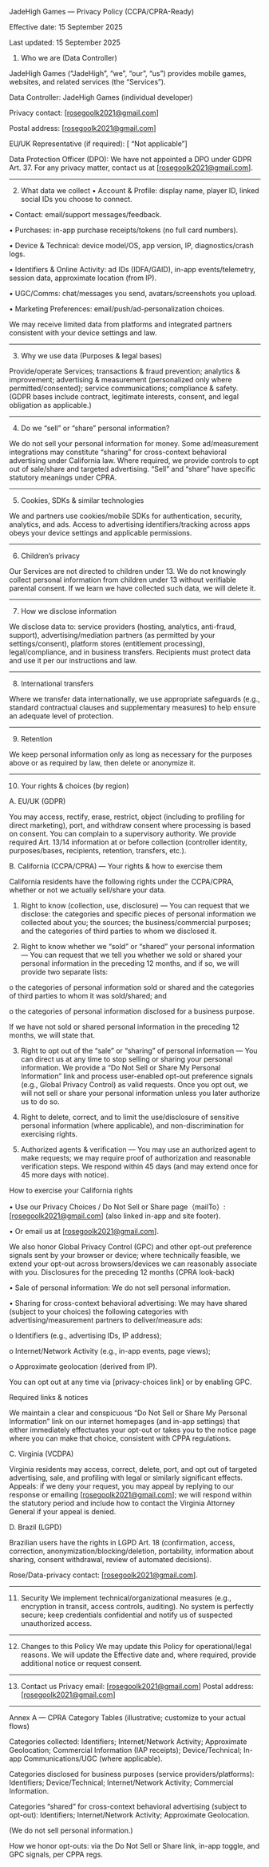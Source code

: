 JadeHigh Games — Privacy Policy (CCPA/CPRA-Ready)

Effective date: 15 September 2025

Last updated: 15 September 2025

1) Who we are (Data Controller)
   
JadeHigh Games (“JadeHigh”, “we”, “our”, “us”) provides mobile games, websites, and related services (the “Services”).

Data Controller: JadeHigh Games (individual developer)

Privacy contact: [rosegoolk2021@gmail.com]

Postal address: [rosegoolk2021@gmail.com]

EU/UK Representative (if required): [ “Not applicable”]

Data Protection Officer (DPO): We have not appointed a DPO under GDPR Art. 37. For any privacy matter, contact us at [rosegoolk2021@gmail.com].
________________________________________
2) What data we collect
•	Account & Profile: display name, player ID, linked social IDs you choose to connect.

•	Contact: email/support messages/feedback.

•	Purchases: in-app purchase receipts/tokens (no full card numbers).

•	Device & Technical: device model/OS, app version, IP, diagnostics/crash logs.

•	Identifiers & Online Activity: ad IDs (IDFA/GAID), in-app events/telemetry, session data, approximate location (from IP).

•	UGC/Comms: chat/messages you send, avatars/screenshots you upload.

•	Marketing Preferences: email/push/ad-personalization choices.

We may receive limited data from platforms and integrated partners consistent with your device settings and law.
________________________________________
3) Why we use data (Purposes & legal bases)
   
Provide/operate Services; transactions & fraud prevention; analytics & improvement; advertising & measurement (personalized only where permitted/consented); service communications; compliance & safety. (GDPR bases include contract, legitimate interests, consent, and legal obligation as applicable.)
________________________________________
4) Do we “sell” or “share” personal information?
   
We do not sell your personal information for money. Some ad/measurement integrations may constitute “sharing” for cross-context behavioral advertising under California law. Where required, we provide controls to opt out of sale/share and targeted advertising. “Sell” and “share” have specific statutory meanings under CPRA. 
________________________________________
5) Cookies, SDKs & similar technologies
   
We and partners use cookies/mobile SDKs for authentication, security, analytics, and ads. Access to advertising identifiers/tracking across apps obeys your device settings and applicable permissions.
________________________________________
6) Children’s privacy
   
Our Services are not directed to children under 13. We do not knowingly collect personal information from children under 13 without verifiable parental consent. If we learn we have collected such data, we will delete it.
________________________________________
7) How we disclose information
   
We disclose data to: service providers (hosting, analytics, anti-fraud, support), advertising/mediation partners (as permitted by your settings/consent), platform stores (entitlement processing), legal/compliance, and in business transfers. Recipients must protect data and use it per our instructions and law.
________________________________________
8) International transfers
   
Where we transfer data internationally, we use appropriate safeguards (e.g., standard contractual clauses and supplementary measures) to help ensure an adequate level of protection.
________________________________________
9) Retention
    
We keep personal information only as long as necessary for the purposes above or as required by law, then delete or anonymize it.
________________________________________
10) Your rights & choices (by region)
    
A. EU/UK (GDPR)

You may access, rectify, erase, restrict, object (including to profiling for direct marketing), port, and withdraw consent where processing is based on consent. You can complain to a supervisory authority. We provide required Art. 13/14 information at or before collection (controller identity, purposes/bases, recipients, retention, transfers, etc.).

B. California (CCPA/CPRA) — Your rights & how to exercise them

California residents have the following rights under the CCPA/CPRA, whether or not we actually sell/share your data. 

1.	Right to know (collection, use, disclosure) — You can request that we disclose: the categories and specific pieces of personal information we collected about you; the sources; the business/commercial purposes; and the categories of third parties to whom we disclosed it.
   
2.	Right to know whether we “sold” or “shared” your personal information — You can request that we tell you whether we sold or shared your personal information in the preceding 12 months, and if so, we will provide two separate lists:
   
o	the categories of personal information sold or shared and the categories of third parties to whom it was sold/shared; and

o	the categories of personal information disclosed for a business purpose.

If we have not sold or shared personal information in the preceding 12 months, we will state that. 

3.	Right to opt out of the “sale” or “sharing” of personal information — You can direct us at any time to stop selling or sharing your personal information. We provide a “Do Not Sell or Share My Personal Information” link and process user-enabled opt-out preference signals (e.g., Global Privacy Control) as valid requests. Once you opt out, we will not sell or share your personal information unless you later authorize us to do so.
   
4.	Right to delete, correct, and to limit the use/disclosure of sensitive personal information (where applicable), and non-discrimination for exercising rights.
   
5.	Authorized agents & verification — You may use an authorized agent to make requests; we may require proof of authorization and reasonable verification steps. We respond within 45 days (and may extend once for 45 more days with notice).
   
How to exercise your California rights

•	Use our Privacy Choices / Do Not Sell or Share page（mailTo）: [rosegoolk2021@gmail.com] (also linked in-app and site footer).

•	Or email us at [rosegoolk2021@gmail.com].

We also honor Global Privacy Control (GPC) and other opt-out preference signals sent by your browser or device; where technically feasible, we extend your opt-out across browsers/devices we can reasonably associate with you. 
Disclosures for the preceding 12 months (CPRA look-back)

•	Sale of personal information: We do not sell personal information.

•	Sharing for cross-context behavioral advertising: We may have shared (subject to your choices) the following categories with advertising/measurement partners to deliver/measure ads:

o	Identifiers (e.g., advertising IDs, IP address);

o	Internet/Network Activity (e.g., in-app events, page views);

o	Approximate geolocation (derived from IP).

You can opt out at any time via [privacy-choices link] or by enabling GPC. 

Required links & notices

We maintain a clear and conspicuous “Do Not Sell or Share My Personal Information” link on our internet homepages (and in-app settings) that either immediately effectuates your opt-out or takes you to the notice page where you can make that choice, consistent with CPPA regulations. 

C. Virginia (VCDPA)

Virginia residents may access, correct, delete, port, and opt out of targeted advertising, sale, and profiling with legal or similarly significant effects. Appeals: if we deny your request, you may appeal by replying to our response or emailing [rosegoolk2021@gmail.com]; we will respond within the statutory period and include how to contact the Virginia Attorney General if your appeal is denied.

D. Brazil (LGPD)

Brazilian users have the rights in LGPD Art. 18 (confirmation, access, correction, anonymization/blocking/deletion, portability, information about sharing, consent withdrawal, review of automated decisions).

Rose/Data-privacy contact: [rosegoolk2021@gmail.com].
________________________________________
11) Security
We implement technical/organizational measures (e.g., encryption in transit, access controls, auditing). No system is perfectly secure; keep credentials confidential and notify us of suspected unauthorized access.
________________________________________
12) Changes to this Policy
We may update this Policy for operational/legal reasons. We will update the Effective date and, where required, provide additional notice or request consent.
________________________________________
13) Contact us
Privacy email: [rosegoolk2021@gmail.com]
Postal address: [rosegoolk2021@gmail.com]
________________________________________
Annex A — CPRA Category Tables (illustrative; customize to your actual flows)

Categories collected: Identifiers; Internet/Network Activity; Approximate Geolocation; Commercial Information (IAP receipts); Device/Technical; In-app Communications/UGC (where applicable).

Categories disclosed for business purposes (service providers/platforms): Identifiers; Device/Technical; Internet/Network Activity; Commercial Information.

Categories “shared” for cross-context behavioral advertising (subject to opt-out): Identifiers; Internet/Network Activity; Approximate Geolocation.

(We do not sell personal information.)

How we honor opt-outs: via the Do Not Sell or Share link, in-app toggle, and GPC signals, per CPPA regs. 


